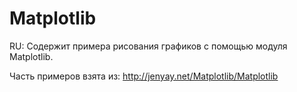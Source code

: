 Matplotlib
===========


RU: Содержит примера рисования графиков с помощью модуля Matplotlib.


Часть примеров взята из: http://jenyay.net/Matplotlib/Matplotlib
